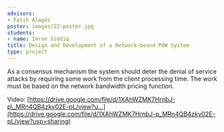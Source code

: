 ```yaml
---
advisors:
- Fatih Alagöz
poster: images/22-poster.jpg
students:
- name: Imran Siddiq
title: Design and Development of a Network-bound POW System
type: project
---
```


As a consensus mechanism the system should deter the denial of service attacks by requiring some work from the client processing time. The work must be based on the network bandwidth pricing function.


Video: [https://drive.google.com/file/d/1XAhWZMK7HrnbJ-p\_MRn4QB4zkv02E-pL/view?u...](https://drive.google.com/file/d/1XAhWZMK7HrnbJ-p_MRn4QB4zkv02E-pL/view?usp=sharing)